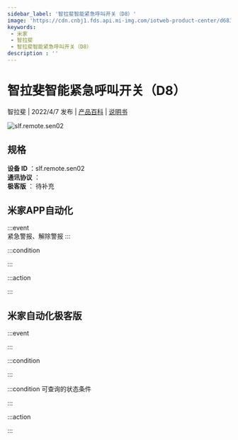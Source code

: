 ```yaml
---
sidebar_label: '智拉斐智能紧急呼叫开关（D8）'
image: 'https://cdn.cnbj1.fds.api.mi-img.com/iotweb-product-center/d6837e05c3de555e146fe104a5351eb8_1648539296679.png?GalaxyAccessKeyId=AKVGLQWBOVIRQ3XLEW&Expires=9223372036854775807&Signature=HaY9BZc2XfUS/Qs0vFhc6SwvFk4='
keywords: 
 - 米家
 - 智拉斐
 - 智拉斐智能紧急呼叫开关（D8）
description : ''
---
```

# 智拉斐智能紧急呼叫开关（D8）

智拉斐 | 2022/4/7 发布 | [产品百科](https://home.mi.com/webapp/content/baike/product/index.html?model=slf.remote.sen02/) | [说明书](https://home.mi.com/views/introduction.html?model=slf.remote.sen02&region=cn)

![slf.remote.sen02](https://cdn.cnbj1.fds.api.mi-img.com/iotweb-product-center/d6837e05c3de555e146fe104a5351eb8_1648539296679.png?GalaxyAccessKeyId=AKVGLQWBOVIRQ3XLEW&Expires=9223372036854775807&Signature=HaY9BZc2XfUS/Qs0vFhc6SwvFk4=)

## 规格  
> 
**设备 ID** ：slf.remote.sen02  
**通讯协议** ：  
**极客版**  ： 待补充 


## 米家APP自动化  

:::event  
紧急警报、解除警报
:::

:::condition  

:::

:::action   

:::

## 米家自动化极客版  

:::event  

:::

:::condition  

:::

:::condition 可查询的状态条件  

:::

:::action  

:::

        
